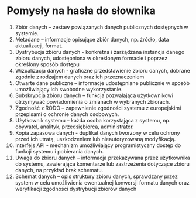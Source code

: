 # Pomysły na hasła do słownika

1. Zbiór danych – zestaw powiązanych danych publicznych dostępnych w systemie.
2. Metadane – informacje opisujące zbiór danych, np. źródło, data aktualizacji, format.
3. Dystrybucja zbioru danych - konkretna i zarządzana instancja danego zbioru danych, udostępniona w określonym formacie i poprzez określony sposób dostępu
4. Wizualizacja danych -  graficzne przedstawienie zbioru danych, dobrane zgodnie z rodzajem danych oraz ich przeznaczeniem
5. Otwarte dane publiczne – informacje udostępniane publicznie w sposób umożliwiający ich swobodne wykorzystanie.
6. Subskrypcja zbioru danych – funkcja pozwalająca użytkownikowi otrzymywać powiadomienia o zmianach w wybranych zbiorach.
7. Zgodność z RODO – zapewnienie zgodności systemu z europejskimi przepisami o ochronie danych osobowych. 
8. Użytkownik systemu – każda osoba korzystająca z systemu, np. obywatel, analityk, przedsiębiorca, administrator.
9. Kopia zapasowa danych - duplikat danych tworzony w celu ochrony przed ich utratą, uszkodzeniem lub nieautoryzowaną modyfikacją.
10. Interfejs API - mechanizm umożliwiający programistyczny dostęp do funkcji systemu i pobierania danych.
10. Uwaga do zbioru danych – informacja przekazywana przez użytkownika do systemu, zawierająca komentarze lub zastrzeżenia dotyczące zbioru danych, na przykład brak schematu.
11. Schemat danych – opis struktury zbioru danych, sprawdzany przez system w celu umożliwienia ewentualnej konwersji formatu danych oraz weryfikacji zgodności dystrybucji zbiorów danych
